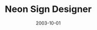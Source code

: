 ---
caption: #what displays in the portfolio grid:
  title: "Neon Sign Designer"
  subtitle: "네온사인 애니메이션 디자이너"
  thumbnail: assets/img/portfolio/neonsign/thumb_neonsign.png
  
#what displays when the item is clicked:
title: "Neon Sign Designer"
projecttitle: "프로젝트 설명"
project: "네온사인 바이너리 값의 점멸데이터를 WYSIWYG화면으로 디자인 하여 실 바이너리 데이터를 손쉽게 얻을 수 있는 프로그램 네온사인 객체 디자인 기능
생성된 네온사인 객체를 화면에 배치기능<br>배치된 네온사인 객체의 점멸 설정 기능<br>설정된 내용의 도면 프린트 기능<br>설정된 내용의 바이너리 데이터 생성 기능<br>소프트웨어 락 적용<br>네온사인 제어 롬에 Write 하여 네온사인 로직연동"
roletitle: "주요업무 및 담당역할"
role: "전체 개발"
datetitle: "참여기간"
startdate: 2002/02
enddate: 2003/10
skilltitle: "개발언어 및 주요기술"
skills:
  - title: "Windows"
  - title: "Delphi"
linktitle: "링크"
link: "http://www.newentec.co.kr"
imagetitle: "참고화면"
images:
 - src: assets/img/portfolio/neonsign/neonsign_01.png
 - alt: 
date: 2003-10-01
---